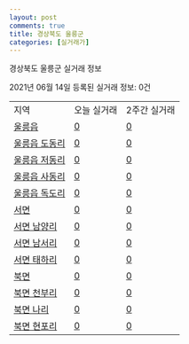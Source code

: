 ```yaml
---
layout: post
comments: true
title: 경상북도 울릉군
categories: [실거래가]
---
```


경상북도 울릉군 실거래 정보

2021년 06월 14일 등록된 실거래 정보: 0건


<table class="sortable">
  <tr>
    <td>지역</td>
    <td>오늘 실거래</td>
    <td>2주간 실거래</td>
  </tr>

  
  <tr class="item">
    <td><a href="4794025000.html">울릉읍</a></td>
    <td><a href="4794025000.html">0</a></td>
    <td><a href="4794025000.html">0</a></td>
  </tr>
    

  <tr class="item">
    <td><a href="4794025024.html">울릉읍 도동리</a></td>
    <td><a href="4794025024.html">0</a></td>
    <td><a href="4794025024.html">0</a></td>
  </tr>
    

  <tr class="item">
    <td><a href="4794025025.html">울릉읍 저동리</a></td>
    <td><a href="4794025025.html">0</a></td>
    <td><a href="4794025025.html">0</a></td>
  </tr>
    

  <tr class="item">
    <td><a href="4794025026.html">울릉읍 사동리</a></td>
    <td><a href="4794025026.html">0</a></td>
    <td><a href="4794025026.html">0</a></td>
  </tr>
    

  <tr class="item">
    <td><a href="4794025027.html">울릉읍 독도리</a></td>
    <td><a href="4794025027.html">0</a></td>
    <td><a href="4794025027.html">0</a></td>
  </tr>
    

  <tr class="item">
    <td><a href="4794031000.html">서면</a></td>
    <td><a href="4794031000.html">0</a></td>
    <td><a href="4794031000.html">0</a></td>
  </tr>
    

  <tr class="item">
    <td><a href="4794031024.html">서면 남양리</a></td>
    <td><a href="4794031024.html">0</a></td>
    <td><a href="4794031024.html">0</a></td>
  </tr>
    

  <tr class="item">
    <td><a href="4794031025.html">서면 남서리</a></td>
    <td><a href="4794031025.html">0</a></td>
    <td><a href="4794031025.html">0</a></td>
  </tr>
    

  <tr class="item">
    <td><a href="4794031026.html">서면 태하리</a></td>
    <td><a href="4794031026.html">0</a></td>
    <td><a href="4794031026.html">0</a></td>
  </tr>
    

  <tr class="item">
    <td><a href="4794032000.html">북면</a></td>
    <td><a href="4794032000.html">0</a></td>
    <td><a href="4794032000.html">0</a></td>
  </tr>
    

  <tr class="item">
    <td><a href="4794032024.html">북면 천부리</a></td>
    <td><a href="4794032024.html">0</a></td>
    <td><a href="4794032024.html">0</a></td>
  </tr>
    

  <tr class="item">
    <td><a href="4794032025.html">북면 나리</a></td>
    <td><a href="4794032025.html">0</a></td>
    <td><a href="4794032025.html">0</a></td>
  </tr>
    

  <tr class="item">
    <td><a href="4794032026.html">북면 현포리</a></td>
    <td><a href="4794032026.html">0</a></td>
    <td><a href="4794032026.html">0</a></td>
  </tr>
    


</table>
    